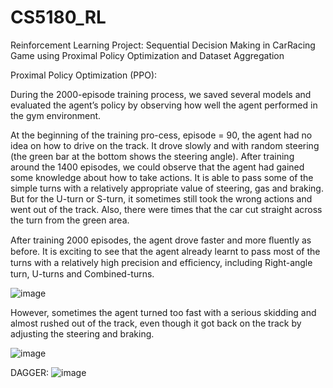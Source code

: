 # CS5180_RL
Reinforcement Learning Project: Sequential Decision Making in CarRacing Game using Proximal Policy Optimization and Dataset Aggregation

Proximal Policy Optimization (PPO):

During the 2000-episode training process, we saved several models and evaluated the agent’s policy by observing how well the agent performed in the gym environment. 

At the beginning of the training pro-cess, episode = 90, the agent had no idea on how to drive on the track. It drove slowly and with random steering (the green bar at the bottom shows the steering angle). After training around the 1400 episodes, we could observe that the agent had gained some knowledge about how to take actions. It is able to pass some of the simple turns with a relatively appropriate value of steering, gas and braking. But for the U-turn or S-turn, it sometimes still took the wrong actions and went out of the track. Also, there were times that the car cut straight across the turn from the green area.

After training 2000 episodes, the agent drove faster and more ﬂuently as before. It is exciting to see that the agent already learnt to pass most of the turns with a relatively high precision and efﬁciency, including Right-angle turn, U-turns and Combined-turns.


![image](https://github.com/seanxu889/CS5180_RL/blob/master/Demo/PPO.gif)


However, sometimes the agent turned too fast with a serious skidding and almost rushed out of the track, even though it got back on the track by adjusting the steering and braking.


![image](https://github.com/seanxu889/CS5180_RL/blob/master/Demo/PPO_skidding.gif)

DAGGER:
![image](https://github.com/seanxu889/CS5180_RL/blob/master/Demo/DAGGER.gif)
